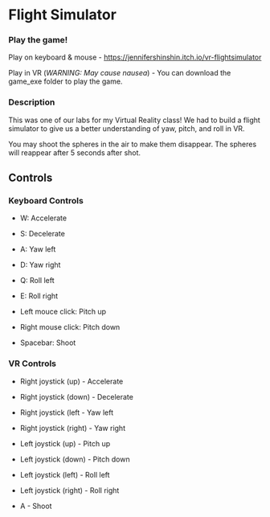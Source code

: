 
# Flight Simulator

### Play the game!

Play on keyboard & mouse - https://jennifershinshin.itch.io/vr-flightsimulator

Play in VR (*WARNING: May cause nausea*) - You can download the game_exe folder to play the game.

### Description

This was one of our labs for my Virtual Reality class! We had to build a flight simulator to give us a better understanding of yaw, pitch, and roll in VR.

You may shoot the spheres in the air to make them disappear. The spheres will reappear after 5 seconds after shot.

## Controls

### Keyboard Controls
* W: Accelerate
* S: Decelerate
* A: Yaw left
* D: Yaw right

* Q: Roll left
* E: Roll right

* Left mouce click: Pitch up
* Right mouse click: Pitch down

* Spacebar: Shoot

### VR Controls
* Right joystick (up) - Accelerate
* Right joystick (down) - Decelerate
* Right joystick (left - Yaw left
* Right joystick (right) - Yaw right

* Left joystick (up) - Pitch up
* Left joystick (down) - Pitch down
* Left joystick (left) - Roll left
* Left joystick (right) - Roll right

* A - Shoot

